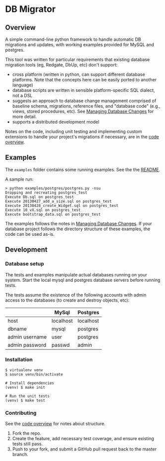 # DB Migrator

## Overview

A simple command-line python framework to handle automatic DB migrations and updates, with working examples provided for MySQL and postgres.

This tool was written for particular requirements that existing database migration tools (eg, Redgate, DbUp, etc) don't support:

* cross platform (written in python, can support different database platforms.  Note that the concepts here can be easily ported to another language)
* database scripts are written in sensible platform-specific SQL dialect, not a DSL
* suggests an approach to database change management comprised of baseline schema, migrations, reference files, and "database code" (e.g., views, stored procedures, etc).  See [Managing Database Changes](docs/managing_database_changes.md) for more detail.
* supports a distributed development model

Notes on the code, including unit testing and implementing custom extensions to handle your project's migrations if necessary, are in the [code overview](docs/code_overview.md).

## Examples

The `examples` folder contains some running examples.  See the the
[README](/examples/README.md).

A sample run:

````
> python examples/postgres/postgres.py -nsu
Dropping and recreating postgres_test
Execute Db.sql on postgres_test
Execute 20130427_add_a_size.sql on postgres_test
Execute 20130428_create_Widget.sql on postgres_test
Execute 10_vX.sql on postgres_test
Execute bootstrap_data.sql on postgres_test
````

The examples follows the notes in [Managing Database
Changes](docs/managing_database_changes.md).  If your database project
follows the directory structure of these examples, the code can be
used as-is.

## Development

### Database setup

The tests and examples manipulate actual databases running on your system.
Start the local mysql and postgres database servers before running
tests.

The tests assume the existence of the following accounts with admin access
to the databases (to create and destroy objects, etc):

|&nbsp;|MySql|Postgres|
|---   |---  |--- |
|host  |localhost|localhost|
|dbname|mysql|postgres|
|admin username|user|postgres|
|admin password|passwd|admin|

### Installation

```
$ virtualenv venv
$ source venv/bin/activate

# Install dependencies
(venv) $ make init

# Run the unit tests
(venv) $ make test
```

### Contributing

See the [code overview](./docs/code_overview.md) for notes about structure.

1. Fork the repo.
2. Create the feature, add necessary test coverage, and ensure existing tests still pass.
3. Push to your fork, and submit a GitHub pull request back to the master branch.
